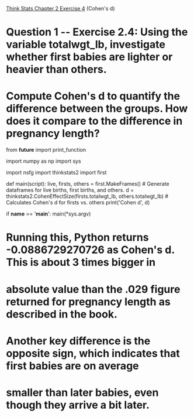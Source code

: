 [Think Stats Chapter 2 Exercise 4](http://greenteapress.com/thinkstats2/html/thinkstats2003.html#toc24) (Cohen's d)

# Question 1 -- Exercise 2.4: Using the variable totalwgt_lb, investigate whether first babies are lighter or heavier than others.
# Compute Cohen's d to quantify the difference between the groups.  How does it compare to the difference in pregnancy length?

from __future__ import print_function

import numpy as np
import sys

import nsfg
import thinkstats2
import first


def main(script):
    live, firsts, others = first.MakeFrames() # Generate dataframes for live births, first births, and others.
    d = thinkstats2.CohenEffectSize(firsts.totalwgt_lb, others.totalwgt_lb) # Calculates Cohen's d for firsts vs. others
    print('Cohen d', d)

if __name__ == '__main__':
    main(*sys.argv)

# Running this, Python returns -0.0886729270726 as Cohen's d.  This is about 3 times bigger in
# absolute value than the .029 figure returned for pregnancy length as described in the book.
# Another key difference is the opposite sign, which indicates that first babies are on average
# smaller than later babies, even though they arrive a bit later.
